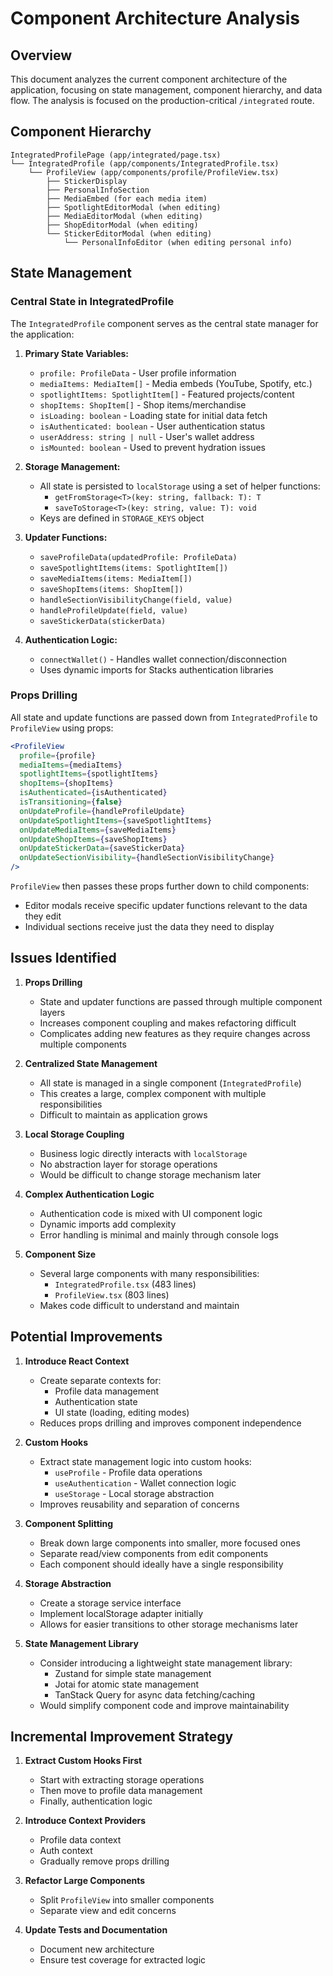 # Component Architecture Analysis

## Overview

This document analyzes the current component architecture of the application, focusing on state management, component hierarchy, and data flow. The analysis is focused on the production-critical `/integrated` route.

## Component Hierarchy

```
IntegratedProfilePage (app/integrated/page.tsx)
└── IntegratedProfile (app/components/IntegratedProfile.tsx)
    └── ProfileView (app/components/profile/ProfileView.tsx)
        ├── StickerDisplay
        ├── PersonalInfoSection
        ├── MediaEmbed (for each media item)
        ├── SpotlightEditorModal (when editing)
        ├── MediaEditorModal (when editing)
        ├── ShopEditorModal (when editing)
        └── StickerEditorModal (when editing)
            └── PersonalInfoEditor (when editing personal info)
```

## State Management

### Central State in IntegratedProfile

The `IntegratedProfile` component serves as the central state manager for the application:

1. **Primary State Variables:**
   - `profile: ProfileData` - User profile information
   - `mediaItems: MediaItem[]` - Media embeds (YouTube, Spotify, etc.)
   - `spotlightItems: SpotlightItem[]` - Featured projects/content
   - `shopItems: ShopItem[]` - Shop items/merchandise
   - `isLoading: boolean` - Loading state for initial data fetch
   - `isAuthenticated: boolean` - User authentication status
   - `userAddress: string | null` - User's wallet address
   - `isMounted: boolean` - Used to prevent hydration issues

2. **Storage Management:**
   - All state is persisted to `localStorage` using a set of helper functions:
     - `getFromStorage<T>(key: string, fallback: T): T`
     - `saveToStorage<T>(key: string, value: T): void`
   - Keys are defined in `STORAGE_KEYS` object

3. **Updater Functions:**
   - `saveProfileData(updatedProfile: ProfileData)` 
   - `saveSpotlightItems(items: SpotlightItem[])`
   - `saveMediaItems(items: MediaItem[])`
   - `saveShopItems(items: ShopItem[])`
   - `handleSectionVisibilityChange(field, value)`
   - `handleProfileUpdate(field, value)`
   - `saveStickerData(stickerData)`

4. **Authentication Logic:**
   - `connectWallet()` - Handles wallet connection/disconnection
   - Uses dynamic imports for Stacks authentication libraries

### Props Drilling

All state and update functions are passed down from `IntegratedProfile` to `ProfileView` using props:

```jsx
<ProfileView
  profile={profile}
  mediaItems={mediaItems}
  spotlightItems={spotlightItems}
  shopItems={shopItems}
  isAuthenticated={isAuthenticated}
  isTransitioning={false}
  onUpdateProfile={handleProfileUpdate}
  onUpdateSpotlightItems={saveSpotlightItems}
  onUpdateMediaItems={saveMediaItems}
  onUpdateShopItems={saveShopItems}
  onUpdateStickerData={saveStickerData}
  onUpdateSectionVisibility={handleSectionVisibilityChange}
/>
```

`ProfileView` then passes these props further down to child components:

- Editor modals receive specific updater functions relevant to the data they edit
- Individual sections receive just the data they need to display

## Issues Identified

1. **Props Drilling**
   - State and updater functions are passed through multiple component layers
   - Increases component coupling and makes refactoring difficult
   - Complicates adding new features as they require changes across multiple components

2. **Centralized State Management**
   - All state is managed in a single component (`IntegratedProfile`)
   - This creates a large, complex component with multiple responsibilities
   - Difficult to maintain as application grows

3. **Local Storage Coupling**
   - Business logic directly interacts with `localStorage`
   - No abstraction layer for storage operations
   - Would be difficult to change storage mechanism later

4. **Complex Authentication Logic**
   - Authentication code is mixed with UI component logic
   - Dynamic imports add complexity
   - Error handling is minimal and mainly through console logs

5. **Component Size**
   - Several large components with many responsibilities:
     - `IntegratedProfile.tsx` (483 lines)
     - `ProfileView.tsx` (803 lines)
   - Makes code difficult to understand and maintain

## Potential Improvements

1. **Introduce React Context**
   - Create separate contexts for:
     - Profile data management
     - Authentication state
     - UI state (loading, editing modes)
   - Reduces props drilling and improves component independence

2. **Custom Hooks**
   - Extract state management logic into custom hooks:
     - `useProfile` - Profile data operations
     - `useAuthentication` - Wallet connection logic
     - `useStorage` - Local storage abstraction
   - Improves reusability and separation of concerns

3. **Component Splitting**
   - Break down large components into smaller, more focused ones
   - Separate read/view components from edit components
   - Each component should ideally have a single responsibility

4. **Storage Abstraction**
   - Create a storage service interface
   - Implement localStorage adapter initially
   - Allows for easier transitions to other storage mechanisms later

5. **State Management Library**
   - Consider introducing a lightweight state management library:
     - Zustand for simple state management
     - Jotai for atomic state management
     - TanStack Query for async data fetching/caching
   - Would simplify component code and improve maintainability

## Incremental Improvement Strategy

1. **Extract Custom Hooks First**
   - Start with extracting storage operations
   - Then move to profile data management
   - Finally, authentication logic

2. **Introduce Context Providers**
   - Profile data context
   - Auth context
   - Gradually remove props drilling

3. **Refactor Large Components**
   - Split `ProfileView` into smaller components
   - Separate view and edit concerns

4. **Update Tests and Documentation**
   - Document new architecture
   - Ensure test coverage for extracted logic 